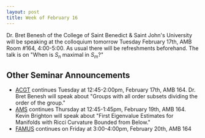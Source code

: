 ```yaml
---
layout: post
title: Week of February 16
---
```


Dr. Bret Benesh of the College of Saint Benedict & Saint John's University will be speaking at the colloquium tomorrow Tuesday February 17th, AMB Room #164, 4:00-5:00. As usual there will be refreshments beforehand.
The talk is on "When is $S_n$ maximal in $S_m$?"

## Other Seminar Announcements ##

- [ACGT](acgtSpring2015) continues Tuesday at 12:45-2:00pm, February 17th, AMB 164.  Dr. Bret Benesh will speak about "Groups with all order subsets dividing the order of the group."
- [AMS](amsSpring2015) continues Thursday at 12:45-1:45pm, February 19th, AMB 164.  Kevin Brighton will speak about "First Eigenvalue Estimates for Manifolds with Ricci Curvature Bounded from Below."
- [FAMUS](famusSpring2015) continues on Friday at 3:00-4:00pm, February 20th, AMB 164
